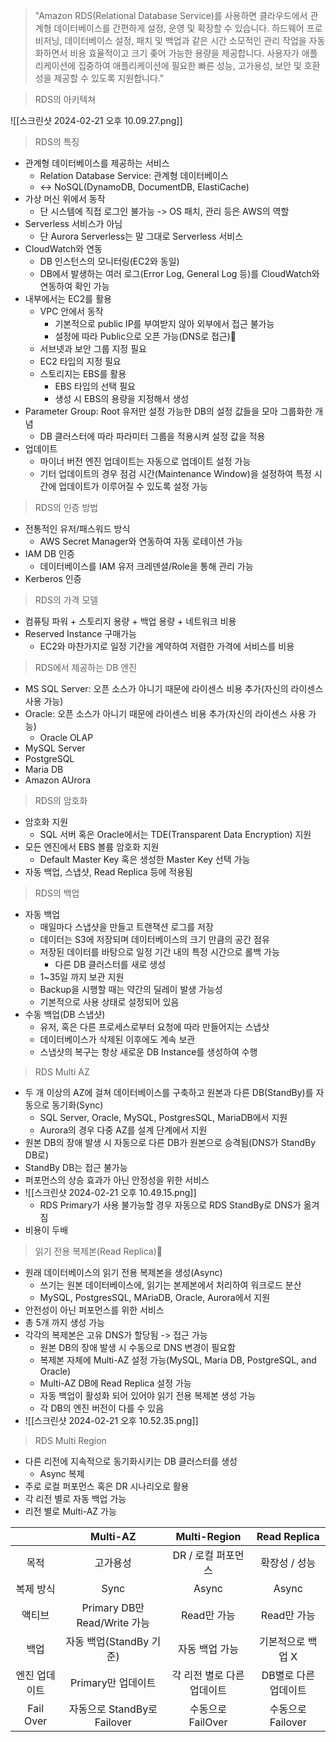 > "Amazon RDS(Relational Database Service)를 사용하면 클라우드에서 관계형 데이터베이스를 간편하게 설정, 운영 및 확장할 수 있습니다. 하드웨어 프로비저닝, 데이터베이스 설정, 패치 및 백업과 같은 시간 소모적인 관리 작업을 자동화하면서 비용 효율적이고 크기 좆어 가능한 용량을 제공합니다. 사용자가 애플리케이션에 집중하여 애플리케이션에 필요한 빠른 성능, 고가용성, 보안 및 호환성을 제공할 수 있도록 지원합니다."

> RDS의 아키텍쳐

![[스크린샷 2024-02-21 오후 10.09.27.png]]

> RDS의 특징

- 관계형 데이터베이스를 제공하는 서비스
	- Relation Database Service: 관계형 데이터베이스
	- <-> NoSQL(DynamoDB, DocumentDB, ElastiCache)
- 가상 머신 위에서 동작
	- 단 시스템에 직접 로그인 불가능 -> OS 패치, 관리 등은 AWS의 역할
- Serverless 서비스가 아님
	- 단 Aurora Serverless는 말 그대로 Serverless 서비스
- CloudWatch와 연동
	- DB 인스턴스의 모니터링(EC2와 동일)
	- DB에서 발생하는 여러 로그(Error Log, General Log 등)를 CloudWatch와 연동하여 확인 가능
- 내부에서는 EC2를 활용
	- VPC 안에서 동작
		- 기본적으로 public IP를 부여받지 않아 외부에서 접근 불가능
		- 설정에 따라 Public으로 오픈 가능(DNS로 접근)
	- 서브넷과 보안 그룹 지정 필요
	- EC2 타입의 지정 필요
	- 스토리지는 EBS를 활용
		- EBS 타입의 선택 필요
		- 생성 시 EBS의 용량을 지정해서 생성
- Parameter Group: Root 유저만 설정 가능한 DB의 설정 값들을 모아 그룹화한 개념
	- DB 클러스터에 따라 파라미터 그룹을 적용시켜 설정 값을 적용
- 업데이트
	- 마이너 버전 엔진 업데이트는 자동으로 업데이트 설정 가능
	- 기터 업데이트의 경우 점검 시간(Maintenance Window)을 설정하여 특정 시간에 업데이트가 이루어질 수 있도록 설정 가능

> RDS의 인증 방법

- 전통적인 유저/패스워드 방식
	- AWS Secret Manager와 연동하여 자동 로테이션 가능
- IAM DB 인증
	- 데이터베이스를 IAM 유저 크레덴셜/Role을 통해 관리 가능
- Kerberos 인증

> RDS의 가격 모델

- 컴퓨팅 파워 + 스토리지 용량 + 백업 용량 + 네트워크 비용
- Reserved Instance 구매가능
	- EC2와 마찬가지로 일정 기간을 계약하여 저렴한 가격에 서비스를 비용

> RDS에서 제공하는 DB 엔진

- MS SQL Server: 오픈 소스가 아니기 때문에 라이센스 비용 추가(자신의 라이센스 사용 가능)
- Oracle: 오픈 소스가 아니기 때문에 라이센스 비용 추가(자신의 라이센스 사용 가능)
	- Oracle OLAP
- MySQL Server
- PostgreSQL
- Maria DB
- Amazon AUrora

> RDS의 암호화

- 암호화 지원
	- SQL 서버 혹은 Oracle에서는 TDE(Transparent Data Encryption) 지원
- 모든 엔진에서 EBS 볼륨 암호화 지원
	- Default Master Key 혹은 생성한 Master Key 선택 가능
- 자동 백업, 스냅샷, Read Replica 등에 적용됨

> RDS의 백업

- 자동 백업
	- 매일마다 스냅샷을 만들고 트랜잭션 로그를 저장
	- 데이터는 S3에 저장되며 데이터베이스의 크기 만큼의 공간 점유
	- 저장된 데이터를 바탕으로 일정 기간 내의 특정 시간으로 롤백 가능
		- 다른 DB 클러스터를 새로 생성
	- 1~35일 까지 보관 지원
	- Backup을 시행할 때는 약간의 딜레이 발생 가능성
	- 기본적으로 사용 상태로 설정되어 있음
- 수동 백업(DB 스냅샷)
	- 유저, 혹은 다른 프로세스로부터 요청에 따라 만들어지는 스냅샷
	- 데이터베이스가 삭제된 이후에도 계속 보관
	- 스냅샷의 복구는 항상 새로운 DB Instance를 생성하여 수행

> RDS Multi AZ

- 두 개 이상의 AZ에 걸쳐 데이터베이스를 구축하고 원본과 다른 DB(StandBy)를 자동으로 동기화(Sync)
	- SQL Server, Oracle, MySQL, PostgresSQL, MariaDB에서 지원
	- Aurora의 경우 다중 AZ를 설계 단계에서 지원
- 원본 DB의 장애 발생 시 자동으로 다른 DB가 원본으로 승격됨(DNS가 StandBy DB로)
- StandBy DB는 접근 불가능
- 퍼포먼스의 상승 효과가 아닌 안정성을 위한 서비스
- ![[스크린샷 2024-02-21 오후 10.49.15.png]]
	- RDS Primary가 사용 불가능할 경우 자동으로 RDS StandBy로 DNS가 옮겨짐
- 비용이 두배

> 읽기 전용 복제본(Read Replica)

- 원래 데이터베이스의 읽기 전용 복제본을 생성(Async)
	- 쓰기는 원본 데이터베이스에, 읽기는 본제본에서 처리하여 워크로드 분산
	- MySQL, PostgresSQL, MAriaDB, Oracle, Aurora에서 지원
- 안전성이 아닌 퍼포먼스를 위한 서비스
- 총 5개 까지 생성 가능
- 각각의 복제본은 고유 DNS가 할당됨 -> 접근 가능
	- 원본 DB의 장애 발생 시 수동으로 DNS 변경이 필요함
	- 복제본 자체에 Multi-AZ 설정 가능(MySQL, Maria DB, PostgreSQL, and Oracle)
	- Multi-AZ DB에 Read Replica 설정 가능
	- 자동 백업이 활성화 되어 있어야 읽기 전용 복제본 생성 가능
	- 각 DB의 엔진 버전이 다를 수 있음
- ![[스크린샷 2024-02-21 오후 10.52.35.png]]

> RDS Multi Region

- 다른 리전에 지속적으로 동기화시키는 DB 클러스터를 생성
	- Async 복제
- 주로 로컬 퍼포먼스 혹은 DR 시나리오로 활용
- 각 리전 별로 자동 백업 가능
- 리전 별로 Multi-AZ 가능


|  | Multi-AZ | Multi-Region | Read Replica |
| :--: | :--: | :--: | :--: |
| 목적 | 고가용성<br> | DR / 로컬 퍼포먼스 | 확장성 / 성능 |
| 복제 방식 | Sync | Async | Async |
| 액티브 | Primary DB만 Read/Write 가능 | Read만 가능 | Read만 가능 |
| 백업 | 자동 백업(StandBy 기준) | 자동 백업 가능 | 기본적으로 백업 X |
| 엔진 업데이트 | Primary만 업데이트 | 각 리전 별로 다른 업데이트 | DB별로 다른 업데이트 |
| Fail Over | 자동으로 StandBy로 Failover | 수동으로 FailOver | 수동으로 Failover |
